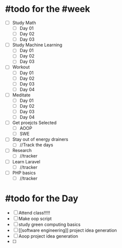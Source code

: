 # #todo for the #week

- [ ] Study Math
	- [ ] Day 01 
	- [ ] Day 02
	- [ ] Day 03
- [ ] Study Machine Learning
	- [ ] Day 01
	- [ ] Day 02
	- [ ] Day 03
- [ ] Workout
	- [ ] Day 01
	- [ ] Day 02
	- [ ] Day 03
	- [ ] Day 04
- [ ] Meditate
	- [ ] Day 01
	- [ ] Day 02
	- [ ] Day 03
	- [ ] Day 04 
- [ ] Get proejcts Selected
	- [ ] AOOP
	- [ ] SWE
- [ ] Stay out of energy drainers
	- [ ] //Track the days
- [ ] Research
	- [ ] //tracker
- [ ] Learn Laravel
	- [ ] //tracker
- [ ] PHP basics
	- [ ] //tracker

# #todo for the Day

- [ ] Attend class!!!!!
- [ ] Make oop script
- [ ] study green computing basics
- [ ] [[software engineering]] project idea generation
- [ ] Aoop project idea generation
- [ ] 